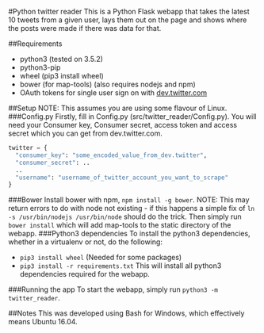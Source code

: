 #Python twitter reader
This is a Python Flask webapp that takes the latest 10 tweets from a given user, lays them out on the page and shows where the posts were made if there was data for that.

##Requirements
* python3 (tested on 3.5.2)
* python3-pip
* wheel (pip3 install wheel)
* bower (for map-tools) (also requires nodejs and npm)
* OAuth tokens for single user sign on with [dev.twitter.com](https://dev.twitter.com/oauth/overview/single-user)

##Setup
NOTE: This assumes you are using some flavour of Linux.
###Config.py
Firstly, fill in Config.py (src/twitter_reader/Config.py). You will need your Consumer key, Consumer secret, access token and access secret which you can get from dev.twitter.com.
```python
twitter = {
  "consumer_key": "some_encoded_value_from_dev.twitter",
  "consumer_secret": ..
  ..
  "username": "username_of_twitter_account_you_want_to_scrape"
}
```
###Bower
Install bower with npm, ```npm install -g bower```. NOTE: This may return errors to do with node not existing - if this happens a simple fix of ```ln -s /usr/bin/nodejs /usr/bin/node``` should do the trick. 
Then simply run ```bower install``` which will add map-tools to the static directory of the webapp.
###Python3 dependencies
To install the python3 dependencies, whether in a virtualenv or not, do the following:
* ```pip3 install wheel``` (Needed for some packages)
* ```pip3 install -r requirements.txt```
This will install all python3 dependencies required for the webapp.

###Running the app
To start the webapp, simply run ```python3 -m twitter_reader```.

##Notes
This was developed using Bash for Windows, which effectively means Ubuntu 16.04.
